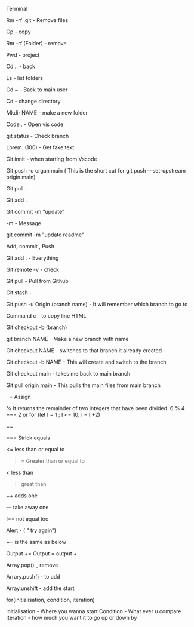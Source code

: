 Terminal 


Rm -rf .git - Remove files

Cp - copy 

Rm -rf  (Folder) - remove 

Pwd - project

Cd ..    - back

Ls - list folders

Cd ~  - Back to main user

Cd - change directory 

Mkdir  NAME - make a new folder


Code . - Open vis code

 git status - Check branch 

Lorem. (100) - Get fake text

Git innit - when starting from Vscode

Git push -u organ main ( This is the short cut for git push —set-upstream origin main)

Git pull .

Git add .

Git commit  -m “update”

-m - Message 

git commit -m "update readme"

Add, commit , Push

Git add . - Everything 

Git remote -v - check 

Git pull - Pull from Github

Git stash - 

Git push -u Origin (branch name)  - It will remember which branch to go to 

Command c - to copy line HTML

Git checkout -b (branch)

git branch NAME - Make a new branch with name

Git checkout NAME - switches to that branch it already created 

Git checkout -b NAME - This will create and switch to the branch 

Git checkout main - takes me back to main branch 

Git pull origin main - This pulls the main files from main branch 



 
= Assign

% It returns the remainder of two integers that have been divided. 6 % 4 === 2 or for (let I = 1 ; I <= 10; i = I +2)

== 

===  Strick equals 

<= less than or equal to

>= Greater than or equal to

< less than 

> great than

++ adds one 

— take away one 

!==  not equal too

Alert - ( “ try again”)

+= is the same as below 

Output += 
Output = output + 

Array.pop() _ remove 

Arrary.push() - to add

Array.unshift - add the start


for(initialisation, condition, iteration)

initialisation - Where you wanna start
Condition - What ever u compare
Iteration - how much you want it to go up or down by
